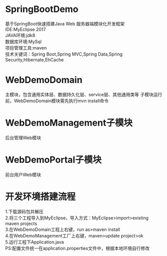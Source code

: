 # SpringBootDemo
基于SpringBoot快速搭建Java Web 服务器端模块化开发框架<br>
IDE:MyEclipse 2017<br>
JAVA环境:jdk8<br>
数据库环境:MySql<br>
项目管理工具:maven<br>
技术关键词：Spring Boot,Spring MVC,Spring Data,Spring Security,Hibernate,EhCache
# WebDemoDomain
主模块，包含通用实体层、数据持久化层、service层、其他通用类等
子模块运行前，WebDemoDomain模块需先执行mvn install命令
# WebDemoManagement子模块
后台管理Web模块
# WebDemoPortal子模块
前台用户Web模块
# 开发环境搭建流程
1.下载源码包并解压<br>
2.将三个工程导入到MyEclipse，导入方式：MyEclipse>import>existing maven projects<br>
3.在WebDemoDomain工程上右键，run as>maven install<br>
4.在WebDemoManagement工厂上右键，maven>update project>ok<br>
5.运行工程下Application.java<br>
PS:配置文件统一在application.properties文件中，根据本地环境自行修改

